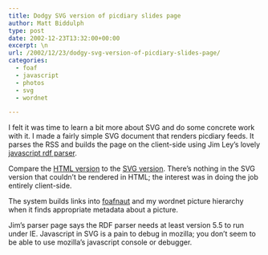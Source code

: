 ```yaml
---
title: Dodgy SVG version of picdiary slides page
author: Matt Biddulph
type: post
date: 2002-12-23T13:32:00+00:00
excerpt: \n
url: /2002/12/23/dodgy-svg-version-of-picdiary-slides-page/
categories:
  - foaf
  - javascript
  - photos
  - svg
  - wordnet

---
```

I felt it was time to learn a bit more about SVG and do some concrete work with it. I made a fairly simple SVG document that renders picdiary feeds. It parses the RSS and builds the page on the client-side using Jim Ley&#8217;s lovely [javascript rdf parser][1].

Compare the [HTML version][2] to the [SVG version][3]. There&#8217;s nothing in the SVG version that couldn&#8217;t be rendered in HTML; the interest was in doing the job entirely client-side.

<!--more-->

  
The system builds links into [foafnaut][4] and my wordnet picture hierarchy when it finds appropriate metadata about a picture.

Jim&#8217;s parser page says the RDF parser needs at least version 5.5 to run under IE. Javascript in SVG is a pain to debug in mozilla; you don&#8217;t seem to be able to use mozilla&#8217;s javascript console or debugger.

 [1]: https://jibbering.com/rdf-parser/
 [2]: https://www.picdiary.com/new/xcom
 [3]: https://www.picdiary.com/svg/pics.svg?rss=xcom.rss
 [4]: https://www.foafnaut.org